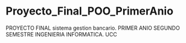 # Proyecto_Final_POO_PrimerAnio
PROYECTO FINAL sistema gestion bancario. PRIMER ANIO SEGUNDO SEMESTRE INGENIERIA INFORMATICA. UCC
